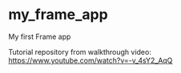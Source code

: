# my_frame_app

My first Frame app

Tutorial repository from walkthrough video: https://www.youtube.com/watch?v=-v_4sY2_AqQ
